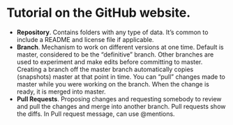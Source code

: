 # Tutorial on the GitHub website.
* **Repository**. Contains folders with any type of data. It’s common to include a README and license file if applicable.
* **Branch**. Mechanism to work on different versions at one time. Default is master, considered to be the “definitive” branch. Other branches are used to experiment and make edits before committing to master. Creating a branch off the master branch automatically copies (snapshots) master at that point in time. You can “pull” changes made to master while you were working on the branch. When the change is ready, it is merged into master. 
* **Pull Requests**. Proposing changes and requesting somebody to review and pull the changes and merge into another branch. Pull requests show the diffs. In Pull request message, can use @mentions.
